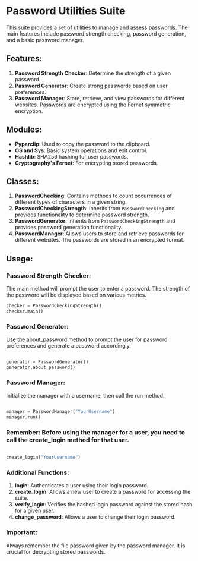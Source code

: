 # Password Utilities Suite

This suite provides a set of utilities to manage and assess passwords. The main features include password strength checking, password generation, and a basic password manager.

## Features:

1. **Password Strength Checker**: Determine the strength of a given password.
2. **Password Generator**: Create strong passwords based on user preferences.
3. **Password Manager**: Store, retrieve, and view passwords for different websites. Passwords are encrypted using the Fernet symmetric encryption.

## Modules:

- **Pyperclip**: Used to copy the password to the clipboard.
- **OS and Sys**: Basic system operations and exit control.
- **Hashlib**: SHA256 hashing for user passwords.
- **Cryptography's Fernet**: For encrypting stored passwords.

## Classes:

1. **PasswordChecking**: Contains methods to count occurrences of different types of characters in a given string.
2. **PasswordCheckingStrength**: Inherits from `PasswordChecking` and provides functionality to determine password strength.
3. **PasswordGenerator**: Inherits from `PasswordCheckingStrength` and provides password generation functionality.
4. **PasswordManager**: Allows users to store and retrieve passwords for different websites. The passwords are stored in an encrypted format.

## Usage:

### Password Strength Checker:

The main method will prompt the user to enter a password. The strength of the password will be displayed based on various metrics.

```python
checker = PasswordCheckingStrength()
checker.main()
```
### Password Generator:

Use the about_password method to prompt the user for password preferences and generate a password accordingly.

```python

generator = PasswordGenerator()
generator.about_password()
```

### Password Manager:

Initialize the manager with a username, then call the run method.

```python

manager = PasswordManager("YourUsername")
manager.run()
```

### Remember: Before using the manager for a user, you need to call the create_login method for that user.

```python

create_login("YourUsername")
```

### Additional Functions:

1. **login**: Authenticates a user using their login password.
2. **create_login**: Allows a new user to create a password for accessing the suite.
3. **verify_login**: Verifies the hashed login password against the stored hash for a given user.
4. **change_password**: Allows a user to change their login password.

### Important:

Always remember the file password given by the password manager. It is crucial for decrypting stored passwords.
